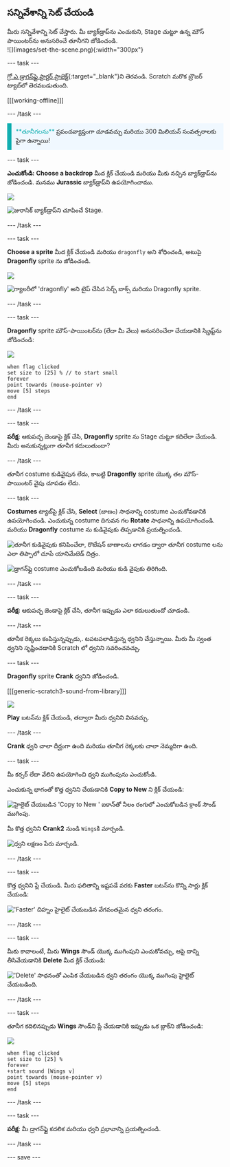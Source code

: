 ## సన్నివేశాన్ని సెట్ చేయండి

<div style="display: flex; flex-wrap: wrap">
<div style="flex-basis: 200px; flex-grow: 1; margin-right: 15px;">
మీరు సన్నివేశాన్ని సెట్ చేస్తారు. మీ బ్యాక్‌డ్రాప్‌ను ఎంచుకుని, Stage చుట్టూ ఉన్న మౌస్ పాయింటర్‌ను అనుసరించే తూనీగని జోడించండి.
</div>
<div>
![](images/set-the-scene.png){:width="300px"}
</div>
</div>

--- task ---

[గ్రో ఎ డ్రాగన్‌ఫ్లై స్టార్టర్ ప్రాజెక్ట్](https://scratch.mit.edu/projects/535695413/editor){:target="_blank"}ని తెరవండి. Scratch మరొక బ్రౌజర్ ట్యాబ్‌లో తెరవబడుతుంది.

[[[working-offline]]]

--- /task ---

<p style="border-left: solid; border-width:10px; border-color: #0faeb0; background-color: aliceblue; padding: 10px;">
<span style="color: #0faeb0">**తూనీగలను**</span> ప్రపంచవ్యాప్తంగా చూడవచ్చు మరియు 300 మిలియన్ సంవత్సరాలకు పైగా ఉన్నాయి!</p>

--- task ---

**ఎంచుకోండి:** **Choose a backdrop** మీద క్లిక్ చేయండి మరియు మీకు నచ్చిన బ్యాక్‌డ్రాప్‌ను జోడించండి. మనము **Jurassic** బ్యాక్‌డ్రాప్‌ని ఉపయోగించాము.

![](images/choose-backdrop-icon.png)

![జురాసిక్ బ్యాక్‌డ్రాప్‌ని చూపించే Stage.](images/Jurassic-backdrop.png)

--- /task ---

--- task ---

**Choose a sprite** మీద క్లిక్ చేయండి మరియు `dragonfly` అని శోధించండి, అటుపై **Dragonfly** sprite ను జోడించండి.

![](images/choose-sprite-icon.png)

![గ్యాలరీలో 'dragonfly' అని టైప్ చేసిన సెర్చ్ బాక్స్ మరియు Dragonfly sprite.](images/dragonfly-search.png)

--- /task ---

--- task ---

**Dragonfly** sprite మౌస్-పాయింటర్‌ను (లేదా మీ వేలు) అనుసరించేలా చేయడానికి స్క్రిప్ట్‌ను జోడించండి:

![](images/dragonfly-icon.png)

```blocks3
when flag clicked
set size to [25] % // to start small
forever
point towards (mouse-pointer v)
move [5] steps
end
```
--- /task ---

--- task ---

**పరీక్ష:** ఆకుపచ్చ జెండాపై క్లిక్ చేసి, **Dragonfly** sprite ను Stage చుట్టూ కదిలేలా చేయండి. మీరు అనుకున్నట్లుగా తూనీగ కదులుతుందా?

--- /task ---

తూనీగ costume కుడివైపున లేదు, కాబట్టి **Dragonfly** sprite యొక్క తల మౌస్-పాయింటర్ వైపు చూపడం లేదు.

--- task ---

**Costumes** ట్యాబ్‌పై క్లిక్ చేసి, **Select** (బాణం) సాధనాన్ని costume ఎంచుకోవడానికి ఉపయోగించండి. ఎంచుకున్న costume దిగువన గల **Rotate** సాధనాన్ని ఉపయోగించండి. మరియు **Dragonfly** costume ను కుడివైపుకు తిప్పడానికి ప్రయత్నించండి.

![తూనీగ కుడివైపుకు కనిపించేలా, రొటేషన్ బాణాలను లాగడం ద్వారా తూనీగ costume లను ఎలా తిప్పాలో చూపే యానిమేటెడ్ చిత్రం.](images/rotated-costume.gif)

![డ్రాగన్‌ఫ్లై costume ఎంచుకోబడింది మరియు కుడి వైపుకు తిరిగింది.](images/rotated-costume.png)

--- /task ---

--- task ---

**పరీక్ష:** ఆకుపచ్చ జెండాపై క్లిక్ చేసి, తూనీగ ఇప్పుడు ఎలా కదులుతుందో చూడండి.

--- /task ---

తూనీక రెక్కలు కంపిస్తున్నప్పుడు,. టపటపలాడిస్తున్న ధ్వనిని చేస్తున్నాయి. మీరు మీ స్వంత ధ్వనిని సృష్టించడానికి Scratch లో ధ్వనిని సవరించవచ్చు.

--- task ---

**Dragonfly** sprite **Crank** ధ్వనిని జోడించండి.

[[[generic-scratch3-sound-from-library]]]

![](images/crank-sound-editor.png)

**Play** బటన్‌ను క్లిక్ చేయండి, తద్వారా మీరు ధ్వనిని వినవచ్చు.

--- /task ---

**Crank** ధ్వని చాలా దీర్ఘంగా ఉంది మరియు తూనీగ రెక్కలకు చాలా నెమ్మదిగా ఉంది.

--- task ---

మీ కర్సర్ లేదా వేలిని ఉపయోగించి ధ్వని ముగింపును ఎంచుకోండి.

ఎంచుకున్న భాగంతో కొత్త ధ్వనిని చేయడానికి **Copy to New** ని క్లిక్ చేయండి:

![హైలైట్ చేయబడిన 'Copy to New ' ఐకాన్‌తో నీలం రంగులో ఎంచుకోబడిన క్రాంక్ సౌండ్ ముగింపు.](images/crank-copy-end.png)

మీ కొత్త ధ్వనిని **Crank2** నుండి `Wings`కి మార్చండి.

![ధ్వని లక్షణం పేరు మార్చండి.](images/crank-wings-sound.png)

--- /task ---

--- task ---

కొత్త ధ్వనిని ప్లే చేయండి. మీరు ఫలితాన్ని ఇష్టపడే వరకు **Faster** బటన్‌ను కొన్ని సార్లు క్లిక్ చేయండి:

!['Faster' చిహ్నం హైలైట్ చేయబడిన వేగవంతమైన ధ్వని తరంగం.](images/wings-faster.png)

--- /task ---

--- task ---

మీకు కావాలంటే, మీరు **Wings** సౌండ్ యొక్క ముగింపుని ఎంచుకోవచ్చు, ఆపై దాన్ని తీసివేయడానికి **Delete** మీద క్లిక్ చేయండి:

!['Delete' సాధనంతో ఎంపిక చేయబడిన ధ్వని తరంగం యొక్క ముగింపు హైలైట్ చేయబడింది.](images/wings-shorter.png)

--- /task ---

--- task ---

తూనీగ కదిలినప్పుడు **Wings** సౌండ్‌ని ప్లే చేయడానికి ఇప్పుడు ఒక బ్లాక్‌ని జోడించండి:

![](images/dragonfly-icon.png)

```blocks3
when flag clicked
set size to [25] %
forever
+start sound [Wings v]
point towards (mouse-pointer v)
move [5] steps
end
```
--- /task ---

--- task ---

**పరీక్ష:** మీ డ్రాగన్‌ఫ్లై కదలిక మరియు ధ్వని ప్రభావాన్ని ప్రయత్నించండి.

--- /task ---

--- save ---
